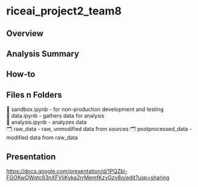 # riceai_project2_team8
## Overview

## Analysis Summary

## How-to

## Files n Folders
:paperclip: sandbox.ipynb - for non-production development and testing      
:paperclip: data.ipynb - gathers data for analysis      
:paperclip: analysis.ipynb - analyzes data      
:card_index_dividers: raw_data - raw, unmodified data from sources
:card_index_dividers: postprocessed_data - modified data from raw_data
## Presentation
https://docs.google.com/presentation/d/1PQZbi-FGOKwOWqtc63nXFVliKyka2rrMemfKzvGzv8o/edit?usp=sharing